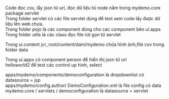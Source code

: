 Code đọc csv, lấy json từ url, đọc dữ liệu từ node nằm trong mydemo.core package servlet  
Trong folder servlet có các file servlet dùng để test xem code lấy được dữ liệu lên web chưa.  
Trong folder pojo là các component dùng cho các component bên ui.apps  
Trong folder utils là các class đọc file rút gọn từ servlet  

Trong ui.content jcr_root/content/dam/mydemo chứa hình ảnh,file csv trong folder data

Trong ui.apps có component person để hiển thị json từ url  
helloworld2 để test các control up hình, select

apps/mydemo/components/democonfiguration là dropdownlist có datasource = jsp  
apps/mydemo/config.author/ DemoConfiguration.xml là file config có data   
mydemo.core / servlets / democonfiguration là datasource = servlet  
